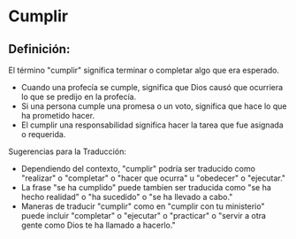 # Cumplir

## Definición: 

El término "cumplir" significa terminar o completar algo que era esperado.

* Cuando una profecía se cumple, significa que Dios causó que ocurriera lo que se predijo en la profecía.
* Si una persona cumple una promesa o un voto, significa que hace lo que ha prometido hacer.
* El cumplir una responsabilidad significa hacer la tarea que fue asignada o requerida.

Sugerencias para la Traducción:

* Dependiendo del contexto, "cumplir" podría ser traducido como "realizar" o "completar" o "hacer que ocurra" u "obedecer" o "ejecutar."
* La frase "se ha cumplido" puede tambien ser traducida como "se ha hecho realidad" o "ha sucedido" o "se ha llevado a cabo."
* Maneras de traducir "cumplir" como en "cumplir con tu ministerio" puede incluir "completar" o "ejecutar" o "practicar" o "servir a otra gente como Dios te ha llamado a hacerlo."

